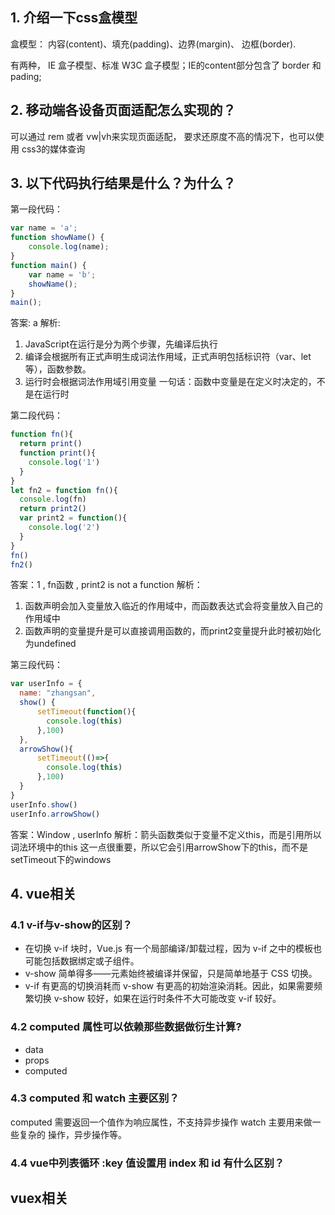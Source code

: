 ## 1. 介绍一下css盒模型
盒模型： 内容(content)、填充(padding)、边界(margin)、 边框(border).

有两种， IE 盒子模型、标准 W3C 盒子模型；IE的content部分包含了 border 和 pading;


## 2. 移动端各设备页面适配怎么实现的？
可以通过 rem 或者 vw|vh来实现页面适配，
要求还原度不高的情况下，也可以使用 css3的媒体查询


## 3. 以下代码执行结果是什么？为什么？
 第一段代码：
```javascript
var name = 'a';
function showName() {
	console.log(name);
}
function main() {
	var name = 'b';
	showName();
}
main();
```

答案: a
解析:  
   1. JavaScript在运行是分为两个步骤，先编译后执行
   2. 编译会根据所有正式声明生成词法作用域，正式声明包括标识符（var、let等），函数参数。
   3. 运行时会根据词法作用域引用变量
   一句话：函数中变量是在定义时决定的，不是在运行时
   

第二段代码：
```javascript
function fn(){
  return print()
  function print(){
    console.log('1')
  }
}
let fn2 = function fn(){
  console.log(fn)
  return print2()
  var print2 = function(){
    console.log('2')
  }
}
fn()
fn2()
```
答案：1 ,  fn函数 ,  print2 is not a function
解析： 
   1. 函数声明会加入变量放入临近的作用域中，而函数表达式会将变量放入自己的作用域中
   2. 函数声明的变量提升是可以直接调用函数的，而print2变量提升此时被初始化为undefined
   

第三段代码：
```javascript
var userInfo = {
  name: "zhangsan",
  show() {
      setTimeout(function(){
        console.log(this)
      },100)      
  },
  arrowShow(){
      setTimeout(()=>{
        console.log(this)
      },100)      
  }
}
userInfo.show()
userInfo.arrowShow()
```
答案：Window , userInfo
解析：箭头函数类似于变量不定义this，而是引用所以词法环境中的this
      这一点很重要，所以它会引用arrowShow下的this，而不是setTimeout下的windows
   
## 
   

## 4. vue相关
### 4.1 v-if与v-show的区别？
- 在切换 v-if 块时，Vue.js 有一个局部编译/卸载过程，因为 v-if 之中的模板也可能包括数据绑定或子组件。
- v-show 简单得多——元素始终被编译并保留，只是简单地基于 CSS 切换。
- v-if 有更高的切换消耗而 v-show 有更高的初始渲染消耗。因此，如果需要频繁切换 v-show 较好，如果在运行时条件不大可能改变 v-if 较好。
### 4.2 computed 属性可以依赖那些数据做衍生计算?
- data
- props
- computed

### 4.3 computed 和 watch 主要区别？
computed 需要返回一个值作为响应属性，不支持异步操作
watch 主要用来做一些复杂的 操作，异步操作等。

### 4.4 vue中列表循环 :key 值设置用 index 和 id 有什么区别？


## vuex相关
